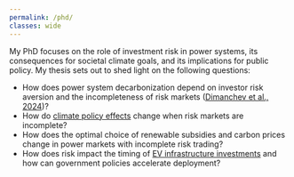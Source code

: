 ```yaml
---
permalink: /phd/
classes: wide
---
```

My PhD focuses on the role of investment risk in power systems, its consequences for societal climate goals, and its implications for public policy. My thesis sets out to shed light on the following questions:

* How does power system decarbonization depend on investor risk aversion and the incompleteness of risk markets ([Dimanchev et al., 2024](https://doi.org/10.1016/j.eneco.2024.107639))?
* How do [climate policy effects](https://doi.org/10.32866/001c.94993) change when risk markets are incomplete?
* How does the optimal choice of renewable subsidies and carbon prices change in power markets with incomplete risk trading?
* How does risk impact the timing of [EV infrastructure investments](https://www.sciencedirect.com/science/article/pii/S0301421523002884) and how can government policies accelerate deployment?
